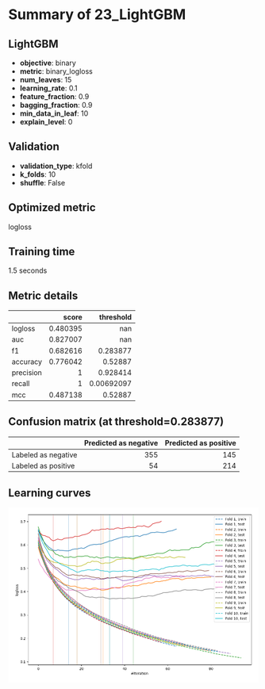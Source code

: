 # Summary of 23_LightGBM

## LightGBM
- **objective**: binary
- **metric**: binary_logloss
- **num_leaves**: 15
- **learning_rate**: 0.1
- **feature_fraction**: 0.9
- **bagging_fraction**: 0.9
- **min_data_in_leaf**: 10
- **explain_level**: 0

## Validation
 - **validation_type**: kfold
 - **k_folds**: 10
 - **shuffle**: False

## Optimized metric
logloss

## Training time

1.5 seconds

## Metric details
|           |    score |    threshold |
|:----------|---------:|-------------:|
| logloss   | 0.480395 | nan          |
| auc       | 0.827007 | nan          |
| f1        | 0.682616 |   0.283877   |
| accuracy  | 0.776042 |   0.52887    |
| precision | 1        |   0.928414   |
| recall    | 1        |   0.00692097 |
| mcc       | 0.487138 |   0.52887    |


## Confusion matrix (at threshold=0.283877)
|                     |   Predicted as negative |   Predicted as positive |
|:--------------------|------------------------:|------------------------:|
| Labeled as negative |                     355 |                     145 |
| Labeled as positive |                      54 |                     214 |

## Learning curves
![Learning curves](learning_curves.png)